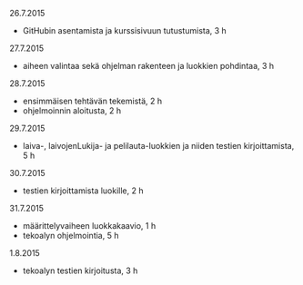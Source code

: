 ﻿26.7.2015
* GitHubin asentamista ja kurssisivuun tutustumista, 3 h

27.7.2015
* aiheen valintaa sekä ohjelman rakenteen ja luokkien pohdintaa, 3 h

28.7.2015
* ensimmäisen tehtävän tekemistä, 2 h
* ohjelmoinnin aloitusta, 2 h

29.7.2015
* laiva-, laivojenLukija- ja pelilauta-luokkien ja niiden testien kirjoittamista, 5 h

30.7.2015
* testien kirjoittamista luokille, 2 h

31.7.2015
* määrittelyvaiheen luokkakaavio, 1 h
* tekoalyn ohjelmointia, 5 h

1.8.2015
* tekoalyn testien kirjoitusta, 3 h
